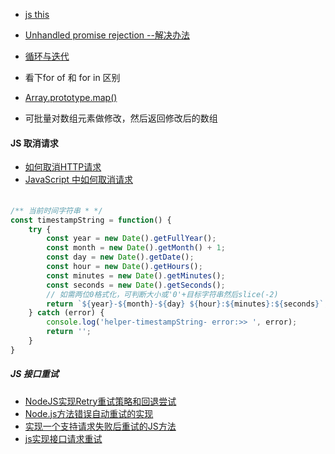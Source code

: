 - [js this](https://developer.mozilla.org/zh-CN/docs/Web/JavaScript/Reference/Operators/this)
- [Unhandled promise rejection --解决办法](https://blog.csdn.net/ICANDOD/article/details/81081292)

- [循环与迭代](https://developer.mozilla.org/zh-CN/docs/Web/JavaScript/Guide/Loops_and_iteration)
- 看下for of 和 for in 区别
- [Array.prototype.map()](https://developer.mozilla.org/zh-CN/docs/Web/JavaScript/Reference/Global_Objects/Array/map)
- 可批量对数组元素做修改，然后返回修改后的数组


#### JS 取消请求

- [如何取消HTTP请求](https://zhuanlan.zhihu.com/p/462874421)
- [JavaScript 中如何取消请求](https://juejin.cn/post/7111237605793988638)


#### 

```js

/** 当前时间字符串 * */
const timestampString = function() {
	try {
		const year = new Date().getFullYear();
		const month = new Date().getMonth() + 1;
		const day = new Date().getDate();
		const hour = new Date().getHours();
		const minutes = new Date().getMinutes();
		const seconds = new Date().getSeconds();
		// 如需两位0格式化，可判断大小或'0'+目标字符串然后slice(-2)
		return `${year}-${month}-${day} ${hour}:${minutes}:${seconds}`;
	} catch (error) {
		console.log('helper-timestampString- error:>> ', error);
		return '';
	}
}
```

##### JS 接口重试
- [NodeJS实现Retry重试策略和回退尝试](https://www.jianshu.com/p/bbc0fdb9ab1f)
- [Node.js方法错误自动重试的实现](https://blog.csdn.net/github_38589282/article/details/77414358)
- [实现一个支持请求失败后重试的JS方法](https://blog.csdn.net/wangliuqi123/article/details/124694153)
- [js实现接口请求重试](https://blog.csdn.net/SongZhengxing_/article/details/128074175)


